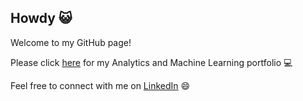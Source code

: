 ## Howdy 😺

<!--
**hobbeskocha/hobbeskocha** is a ✨ _special_ ✨ repository because its `README.md` (this file) appears on your GitHub profile.

Here are some ideas to get you started:

- 🔭 I’m currently working on ...
- 🌱 I’m currently learning ...
- 👯 I’m looking to collaborate on ...
- 🤔 I’m looking for help with ...
- 💬 Ask me about ...
- 📫 How to reach me: ...
- 😄 Pronouns: ...
- ⚡ Fun fact: ...
-->

Welcome to my GitHub page!

Please click [here](https://github.com/hobbeskocha/analytics-portfolio/) for my Analytics and Machine Learning portfolio 💻

Feel free to connect with me on [LinkedIn](https://www.linkedin.com/in/ayush-yoshi-shrestha/) 😄
